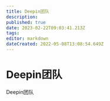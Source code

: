 ```yaml
---
title: Deepin团队
description: 
published: true
date: 2023-02-22T09:03:41.213Z
tags: 
editor: markdown
dateCreated: 2022-05-08T13:08:54.649Z
---
```


# Deepin团队
Deepin团队